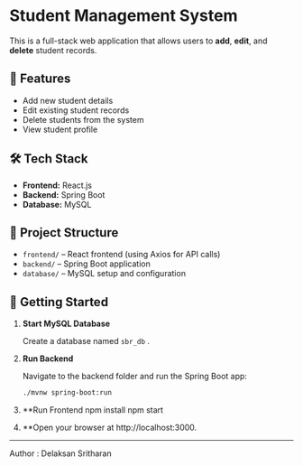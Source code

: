 # Student Management System

This is a full-stack web application that allows users to **add**, **edit**, and **delete** student records.

## 🔧 Features

- Add new student details
- Edit existing student records
- Delete students from the system
- View student profile

## 🛠️ Tech Stack

- **Frontend:** React.js
- **Backend:** Spring Boot
- **Database:** MySQL

## 📂 Project Structure

- `frontend/` – React frontend (using Axios for API calls)
- `backend/` – Spring Boot application
- `database/` – MySQL setup and configuration

## 🚀 Getting Started

1. **Start MySQL Database**

   Create a database named `sbr_db` .

2. **Run Backend**

   Navigate to the backend folder and run the Spring Boot app:
   ```bash
   ./mvnw spring-boot:run
   
3. **Run Frontend
   npm install
   npm start

4. **Open your browser at http://localhost:3000.


---

Author : Delaksan Sritharan

